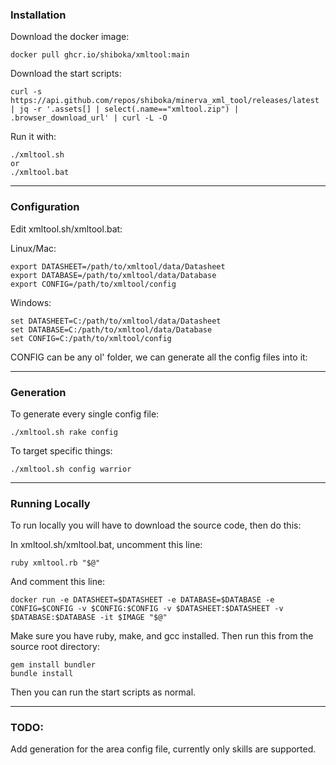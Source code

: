 
### Installation

Download the docker image:

```
docker pull ghcr.io/shiboka/xmltool:main
```

Download the start scripts:

```
curl -s https://api.github.com/repos/shiboka/minerva_xml_tool/releases/latest | jq -r '.assets[] | select(.name=="xmltool.zip") | .browser_download_url' | curl -L -O
```

Run it with:

```
./xmltool.sh
or
./xmltool.bat
```

---

### Configuration

Edit xmltool.sh/xmltool.bat:

Linux/Mac:
```
export DATASHEET=/path/to/xmltool/data/Datasheet
export DATABASE=/path/to/xmltool/data/Database
export CONFIG=/path/to/xmltool/config
```

Windows:
```
set DATASHEET=C:/path/to/xmltool/data/Datasheet
set DATABASE=C:/path/to/xmltool/data/Database
set CONFIG=C:/path/to/xmltool/config
```

CONFIG can be any ol' folder, we can generate all the config files into it:

---

### Generation

To generate every single config file:

```
./xmltool.sh rake config
```

To target specific things:

```
./xmltool.sh config warrior
```

---

### Running Locally

To run locally you will have to download the source code, then do this:

In xmltool.sh/xmltool.bat, uncomment this line:
```
ruby xmltool.rb "$@"
```

And comment this line:
```
docker run -e DATASHEET=$DATASHEET -e DATABASE=$DATABASE -e CONFIG=$CONFIG -v $CONFIG:$CONFIG -v $DATASHEET:$DATASHEET -v $DATABASE:$DATABASE -it $IMAGE "$@"
```

Make sure you have ruby, make, and gcc installed. Then run this from the source root directory:

```
gem install bundler
bundle install
```

Then you can run the start scripts as normal.

---

### TODO:

Add generation for the area config file, currently only skills are supported.